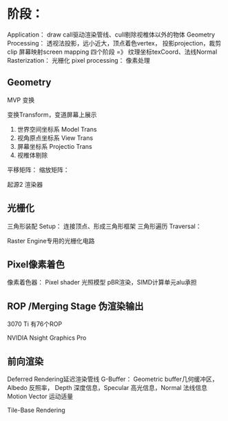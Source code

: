 
# 阶段：

Application： draw call驱动渲染管线、cull剔除视椎体以外的物体
Geometry Processing： 透视法投影，远小近大，顶点着色vertex， 投影projection，裁剪clip 屏幕映射screen mapping 四个阶段 =》 纹理坐标texCoord、法线Normal
Rasterization： 光栅化
pixel processing： 像素处理

## Geometry

MVP 变换

变换Transform，变道屏幕上展示
1. 世界空间坐标系 Model Trans
2. 视角原点坐标系 View Trans
3. 屏幕坐标系     Projectio Trans
4. 视椎体剔除

平移矩阵：
缩放矩阵：


起源2 渲染器

## 光栅化

三角形装配 Setup： 连接顶点、形成三角形框架
三角形遍历 Traversal： 

Raster Engine专用的光栅化电路

## Pixel像素着色

像素着色器： Pixel shader
光照模型 pBR渲染，SIMD计算单元alu承担

## ROP /Merging Stage 伪渲染输出

3070 Ti 有76个ROP


NVIDIA Nsight Graphics Pro

## 前向渲染

Deferred Rendering延迟渲染管线
G-Buffer： Geometric buffer几何缓冲区， Albedo 反照率， Depth 深度信息，Specular 高光信息，Normal 法线信息 Motion Vector 运动适量

Tile-Base Rendering

